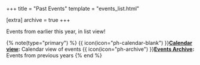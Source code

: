 +++
title = "Past Events"
template = "events_list.html"

[extra]
archive = true
+++

Events from earlier this year, in list view!
<!-- more -->

{% note(type="primary") %}
{{ icon(icon="ph-calendar-blank") }}**[Calendar view](@/events/archive/current.md):** Calendar view of events 
{{ icon(icon="ph-archive") }}**[Events Archive](@/events/archive/_index.md):** Events from previous years
{% end %}